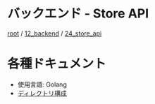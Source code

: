 # バックエンド - Store API

[root](./../../../README.md) 
/ [12_backend](./../README.md) 
/ [24_store_api](./README.md)

# 各種ドキュメント

* 使用言語: Golang
* [ディレクトリ構成](./../01_design/directories-for-golang.md)
